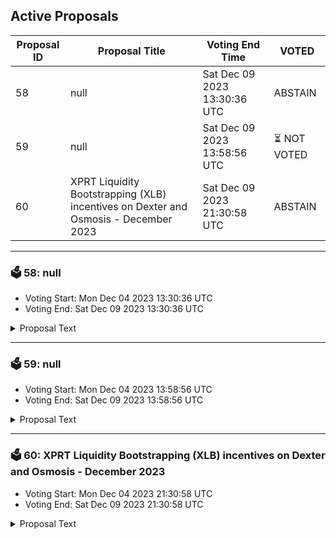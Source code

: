 ## Active Proposals

| Proposal ID | Proposal Title | Voting End Time | VOTED |
|-------------|----------------|-----------------|-------|
| 58 | null | Sat Dec 09 2023 13:30:36 UTC | ABSTAIN |
| 59 | null | Sat Dec 09 2023 13:58:56 UTC | ⏳ NOT VOTED |
| 60 | XPRT Liquidity Bootstrapping (XLB) incentives on Dexter and Osmosis - December 2023 | Sat Dec 09 2023 21:30:58 UTC | ABSTAIN |

---

### 🗳 58: null
- Voting Start: Mon Dec 04 2023 13:30:36 UTC
- Voting End: Sat Dec 09 2023 13:30:36 UTC

<details>
<summary>Proposal Text</summary>
 
null
</details>

---

### 🗳 59: null
- Voting Start: Mon Dec 04 2023 13:58:56 UTC
- Voting End: Sat Dec 09 2023 13:58:56 UTC

<details>
<summary>Proposal Text</summary>
 
null
</details>

---

### 🗳 60: XPRT Liquidity Bootstrapping (XLB) incentives on Dexter and Osmosis - December 2023
- Voting Start: Mon Dec 04 2023 21:30:58 UTC
- Voting End: Sat Dec 09 2023 21:30:58 UTC

<details>
<summary>Proposal Text</summary>
 


# **XPRT Liquidity Bootstrapping (XLB) incentives on Dexter and Osmosis - December 2023**


## **Context**
[Persistence Proposal 21](https://www.mintscan.io/persistence/proposals/21) allocated 1M XPRT from the Ecosystem wallet to bootstrap XPRT liquidity on Dexter and Osmosis. So far, 808,700 XPRT tokens (80.87%) have been used via governance approval. 
Considering the above, this proposal suggests keeping the same incentives as the last cycle to continue steady and sustainable liquidity growth across diversified pools on Dexter. 


## **Proposal**
The next leg of XLB incentives from the [Persistence Incentivization Multisig](https://www.mintscan.io/persistence/account/persistence1zlc6d8nr2uwqym32mk7pqv2k7qjkwlcm6vfh29) in December 2023 is proposed as follows:
* Allocate 50,000 XPRT to ATOM/XPRT on Dexter for 7-day LP bonding over 30 days, starting around 9 December 2023
* Allocate 10,000 XPRT to XPRT/OSMO (Pool #1101) on Osmosis Supercharged Liquidity over 30 days, starting around 9 December 2023
* Allocate 10,000 XPRT to XPRT/USDT on Dexter for 7-day LP bonding over 30 days, starting around 9 December 2023


## **Voting**
* By voting **YES**, you agree with the proposed next leg of XLB incentives on Dexter and Osmosis.
* By voting **NO**, you disagree with the proposed next leg of XLB incentives on Dexter and Osmosis.
* By voting **NO WITH VETO**, you think this is a SPAM proposal, and the proposal’s creator should lose their deposit.
* By voting **ABSTAIN**, you choose not to participate in this proposal’s voting; however, you contribute to the quorum.
</details>
